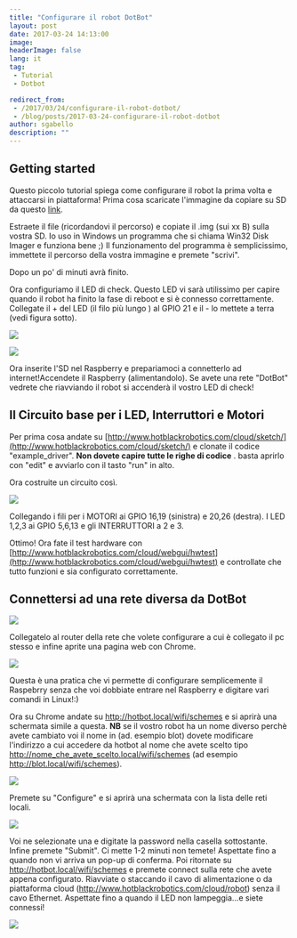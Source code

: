 ```yaml
---
title: "Configurare il robot DotBot"
layout: post
date: 2017-03-24 14:13:00
image:
headerImage: false
lang: it
tag:
 - Tutorial
 - Dotbot

redirect_from: 
 - /2017/03/24/configurare-il-robot-dotbot/
 - /blog/posts/2017-03-24-configurare-il-robot-dotbot
author: sgabello
description: ""
---
```


##  Getting started     ##


Questo piccolo tutorial spiega come configurare il robot la prima volta e attaccarsi in piattaforma!
Prima cosa scaricate l'immagine da copiare su SD da questo [link](https://sourceforge.net/projects/hbrain/).

Estraete il file (ricordandovi il percorso) e copiate il .img (sui xx B) sulla vostra SD. Io uso in Windows un programma che si chiama Win32 Disk Imager e funziona bene ;) Il funzionamento del programma è semplicissimo, immettete il percorso della vostra immagine e premete "scrivi".

Dopo un po' di minuti avrà finito.

Ora configuriamo il LED di check. Questo LED vi sarà utilissimo per capire quando il robot ha finito la fase di reboot e si è connesso correttamente.
Collegate il + del LED (il filo più lungo ) al GPIO 21 e il - lo mettete a terra  (vedi figura sotto).

![](https://raw.githubusercontent.com/sgabello1/Dotbot-Kit-e-Tutorial/master/RP2_Pinout.png)

![]( https://raw.githubusercontent.com/sgabello1/Dotbot-Kit-e-Tutorial/master/tut/dotbot_git2/schemaLEDcheck.png )

Ora inserite l'SD nel Raspberry e prepariamoci a connetterlo ad internet!Accendete il Raspberry (alimentandolo). Se avete una rete "DotBot" vedrete che riavviando il robot si accenderà il vostro LED di check!

## Il Circuito base per i LED, Interruttori e Motori



Per prima cosa andate su [http://www.hotblackrobotics.com/cloud/sketch/](http://www.hotblackrobotics.com/cloud/sketch/) e clonate il codice "example_driver". **Non dovete capire tutte le righe di codice** . basta aprirlo con "edit" e avviarlo con il tasto "run" in alto.

Ora costruite un circuito così.

![]( https://raw.githubusercontent.com/sgabello1/Dotbot-Kit-e-Tutorial/master/tut/dotbot_git2/schemaCompleto_bb.png )

Collegando i fili per i MOTORI ai GPIO 16,19 (sinistra) e 20,26 (destra). I LED 1,2,3 ai GPIO 5,6,13 e gli INTERRUTTORI a 2 e 3.

Ottimo! Ora fate il test hardware con [http://www.hotblackrobotics.com/cloud/webgui/hwtest](http://www.hotblackrobotics.com/cloud/webgui/hwtest) e controllate che tutto funzioni e sia configurato correttamente.

## Connettersi ad una rete diversa da DotBot

![](https://raw.githubusercontent.com/sgabello1/Dotbot-Kit-e-Tutorial/master/Getstart1.jpeg)

Collegatelo al router della rete che volete configurare a cui è collegato il pc stesso e infine aprite una pagina web con Chrome.

![](https://raw.githubusercontent.com/sgabello1/Dotbot-Kit-e-Tutorial/master/Connect.jpeg)

Questa è una pratica che vi permette di configurare semplicemente il Raspebrry senza che voi dobbiate entrare nel Raspberry e digitare vari comandi in Linux!:)


Ora su Chrome andate su http://hotbot.local/wifi/schemes e si aprirà una schermata simile a questa. **NB** se il vostro robot ha un nome diverso perchè avete cambiato voi il nome in (ad. esempio blot) dovete modificare l'indirizzo a cui accedere da hotbot al nome che avete scelto  tipo http://nome_che_avete_scelto.local/wifi/schemes (ad esempio  http://blot.local/wifi/schemes).

![](https://raw.githubusercontent.com/sgabello1/Dotbot-Kit-e-Tutorial/master/shcemes.PNG)

Premete su "Configure" e si aprirà una schermata con la lista delle reti locali.

![](https://raw.githubusercontent.com/sgabello1/Dotbot-Kit-e-Tutorial/master/list.PNG )

Voi ne selezionate una e digitate la password nella casella sottostante. Infine premete "Submit". Ci mette 1-2 minuti non temete! Aspettate fino a quando non vi arriva un pop-up di conferma. Poi ritornate su http://hotbot.local/wifi/schemes  e premete connect sulla rete che avete appena configurato. Riavviate o staccando il cavo di alimentazione o da piattaforma cloud (http://www.hotblackrobotics.com/cloud/robot) senza il cavo Ethernet. Aspettate fino a quando il LED non lampeggia...e siete connessi!

![](https://raw.githubusercontent.com/sgabello1/Dotbot-Kit-e-Tutorial/master/Connected.jpeg)

